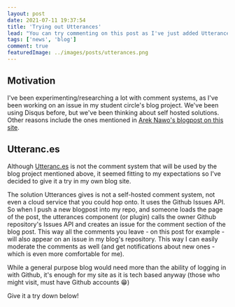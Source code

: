 ```yaml
---
layout: post
date: 2021-07-11 19:37:54
title: 'Trying out Utterances'
lead: "You can try commenting on this post as I've just added Utterances"
tags: ['news', 'blog']
comment: true
featuredImage: ../images/posts/utterances.png
---
```


## Motivation

I've been experimenting/researching a lot with comment systems, as I've been working on an issue in my student circle's blog project. We've been using Disqus before, but we've been thinking about self hosted solutions. Other reasons include the ones mentioned in [Arek Nawo's blogpost on this site](https://areknawo.com/top-6-disqus-alternatives-for-technical-blogging/).

## Utteranc.es

Although [Utteranc.es](https://utteranc.es/) is not the comment system that will be used by the blog project mentioned above, it seemed fitting to my expectations so I've decided to give it a try in my own blog site.

The solution Utterances gives is not a self-hosted comment system, not even a cloud service that you could hop onto. It uses the Github Issues API. So when I push a new blogpost into my repo, and someone loads the page of the post, the utterances component (or plugin) calls the owner Github repository's Issues API and creates an issue for the comment section of the blog post. This way all the comments you leave - on this post for example - will also appear on an issue in my blog's repository. This way I can easily moderate the comments as well (and get notifications about new ones - which is even more comfortable for me).

While a general purpose blog would need more than the ability of logging in with Github, it's enough for my site as it is tech based anyway (those who might visit, must have Github accounts 😁)

Give it a try down below!
